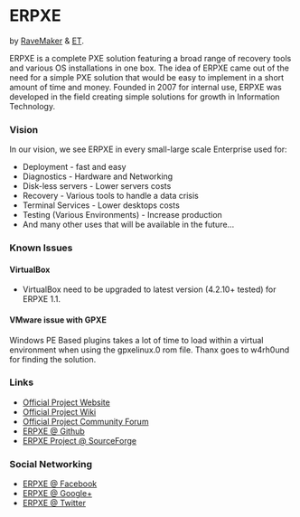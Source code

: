 ERPXE
=====
by [RaveMaker][RaveMaker] & [ET][ET].

ERPXE is a complete PXE solution featuring a broad range of recovery tools and various OS installations in one box.
The idea of ERPXE came out of the need for a simple PXE solution that would be easy to implement in a short amount of time and money.
Founded in 2007 for internal use, ERPXE was developed in the field creating simple solutions for growth in Information Technology.

### Vision

In our vision, we see ERPXE in every small-large scale Enterprise used for:

* Deployment - fast and easy
* Diagnostics - Hardware and Networking
* Disk-less servers - Lower servers costs
* Recovery - Various tools to handle a data crisis
* Terminal Services - Lower desktops costs
* Testing (Various Environments) - Increase production
* And many other uses that will be available in the future...

### Known Issues

#### VirtualBox
* VirtualBox need to be upgraded to latest version (4.2.10+ tested) for ERPXE 1.1.

#### VMware issue with GPXE
Windows PE Based plugins takes a lot of time to load within a virtual environment 
when using the gpxelinux.0 rom file.
Thanx goes to w4rh0und for finding the solution.

### Links

* [Official Project Website][ERPXE.COM]
* [Official Project Wiki][ERPXE.ORG]
* [Official Project Community Forum][ERPXE.NET]
* [ERPXE @ Github][GITHUB]
* [ERPXE Project @ SourceForge][SF]

### Social Networking
* [ERPXE @ Facebook][FACEBOOK]
* [ERPXE @ Google+][GOOGLEPLUS]
* [ERPXE @ Twitter][TWITTER]

[RaveMaker]: http://ravemaker.net
[ET]: http://etcs.me
[ERPXE.COM]: http://erpxe.com/
[ERPXE.ORG]: http://erpxe.org/
[ERPXE.NET]: http://erpxe.net/
[GITHUB]: https://github.com/ERPXE
[SF]: https://sourceforge.net/projects/erpxe/
[FACEBOOK]: http://www.facebook.com/erpxe
[GOOGLEPLUS]: https://plus.google.com/110564784966828303213/about
[TWITTER]: https://twitter.com/ERPXE
